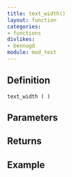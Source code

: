```yaml
---
title: text_width()
layout: function
categories:
- functions
divlikes:
- bennugd
module: mod_text
---
```


## Definition

    text_width ( )

## Parameters

## Returns

## Example
